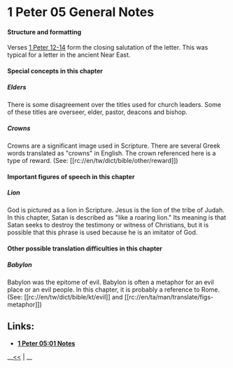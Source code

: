# 1 Peter 05 General Notes #

#### Structure and formatting ####

Verses [1 Peter 12-14](./12.md) form the closing salutation of the letter. This was typical for a letter in the ancient Near East.

#### Special concepts in this chapter ####

##### Elders #####
There is some disagreement over the titles used for church leaders. Some of these titles are overseer, elder, pastor, deacons and bishop.

##### Crowns #####
Crowns are a significant image used in Scripture. There are several Greek words translated as "crowns" in English. The crown referenced here is a type of reward. (See: [[rc://en/tw/dict/bible/other/reward]])

#### Important figures of speech in this chapter ####

##### Lion #####
God is pictured as a lion in Scripture. Jesus is the lion of the tribe of Judah. In this chapter, Satan is described as "like a roaring lion." Its meaning is that Satan seeks to destroy the testimony or witness of Christians, but it is possible that this phrase is used because he is an imitator of God.

#### Other possible translation difficulties in this chapter ####

##### Babylon #####
Babylon was the epitome of evil. Babylon is often a metaphor for an evil place or an evil people. In this chapter, it is probably a reference to Rome. (See: [[rc://en/tw/dict/bible/kt/evil]] and [[rc://en/ta/man/translate/figs-metaphor]])

## Links: ##

* __[1 Peter 05:01 Notes](./01.md)__

__[<<](../04/intro.md) | __
